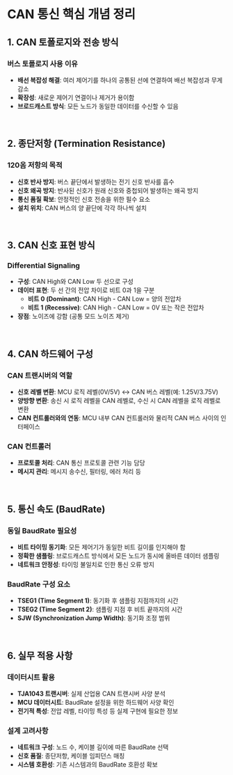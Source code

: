 # CAN 통신 핵심 개념 정리

## 1. CAN 토폴로지와 전송 방식

### 버스 토폴로지 사용 이유
- **배선 복잡성 해결**: 여러 제어기를 하나의 공통된 선에 연결하여 배선 복잡성과 무게 감소
- **확장성**: 새로운 제어기 연결이나 제거가 용이함
- **브로드캐스트 방식**: 모든 노드가 동일한 데이터를 수신할 수 있음

<br>

## 2. 종단저항 (Termination Resistance)

### 120옴 저항의 목적
- **신호 반사 방지**: 버스 끝단에서 발생하는 전기 신호 반사를 흡수
- **신호 왜곡 방지**: 반사된 신호가 원래 신호와 중첩되어 발생하는 왜곡 방지
- **통신 품질 확보**: 안정적인 신호 전송을 위한 필수 요소
- **설치 위치**: CAN 버스의 양 끝단에 각각 하나씩 설치

<br>

## 3. CAN 신호 표현 방식

### Differential Signaling
- **구성**: CAN High와 CAN Low 두 선으로 구성
- **데이터 표현**: 두 선 간의 전압 차이로 비트 0과 1을 구분
  - **비트 0 (Dominant)**: CAN High - CAN Low = 양의 전압차
  - **비트 1 (Recessive)**: CAN High - CAN Low = 0V 또는 작은 전압차
- **장점**: 노이즈에 강함 (공통 모드 노이즈 제거)

<br>

## 4. CAN 하드웨어 구성

### CAN 트랜시버의 역할
- **신호 레벨 변환**: MCU 로직 레벨(0V/5V) ↔ CAN 버스 레벨(예: 1.25V/3.75V)
- **양방향 변환**: 송신 시 로직 레벨을 CAN 레벨로, 수신 시 CAN 레벨을 로직 레벨로 변환
- **CAN 컨트롤러와의 연동**: MCU 내부 CAN 컨트롤러와 물리적 CAN 버스 사이의 인터페이스

### CAN 컨트롤러
- **프로토콜 처리**: CAN 통신 프로토콜 관련 기능 담당
- **메시지 관리**: 메시지 송수신, 필터링, 에러 처리 등

<br>

## 5. 통신 속도 (BaudRate)

### 동일 BaudRate 필요성
- **비트 타이밍 동기화**: 모든 제어기가 동일한 비트 길이를 인지해야 함
- **정확한 샘플링**: 브로드캐스트 방식에서 모든 노드가 동시에 올바른 데이터 샘플링
- **네트워크 안정성**: 타이밍 불일치로 인한 통신 오류 방지

### BaudRate 구성 요소
- **TSEG1 (Time Segment 1)**: 동기화 후 샘플링 지점까지의 시간
- **TSEG2 (Time Segment 2)**: 샘플링 지점 후 비트 끝까지의 시간  
- **SJW (Synchronization Jump Width)**: 동기화 조정 범위

<br>

## 6. 실무 적용 사항

### 데이터시트 활용
- **TJA1043 트랜시버**: 실제 산업용 CAN 트랜시버 사양 분석
- **MCU 데이터시트**: BaudRate 설정을 위한 하드웨어 사양 확인
- **전기적 특성**: 전압 레벨, 타이밍 특성 등 실제 구현에 필요한 정보

### 설계 고려사항
- **네트워크 구성**: 노드 수, 케이블 길이에 따른 BaudRate 선택
- **신호 품질**: 종단저항, 케이블 임피던스 매칭
- **시스템 호환성**: 기존 시스템과의 BaudRate 호환성 확보